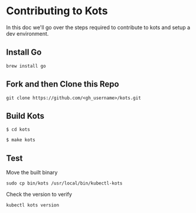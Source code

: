 # Contributing to Kots

In this doc we'll go over the steps required to contribute to kots and setup a dev environment.

## Install Go

```shell
brew install go
```

## Fork and then Clone this Repo

```shell
git clone https://github.com/<gh_username>/kots.git
```

## Build Kots

```shell
$ cd kots

$ make kots
```

## Test

Move the built binary
```shell
sudo cp bin/kots /usr/local/bin/kubectl-kots
```

Check the version to verify
```shell
kubectl kots version
```
